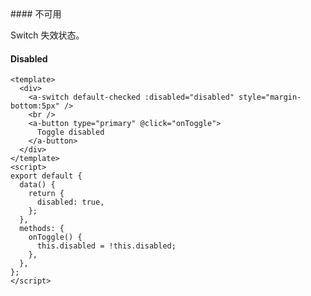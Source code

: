 <cn>
#### 不可用 

Switch 失效状态。
</cn>
<us>
#### Disabled
</us>

```tpl
<template>
  <div>
    <a-switch default-checked :disabled="disabled" style="margin-bottom:5px" />
    <br />
    <a-button type="primary" @click="onToggle">
      Toggle disabled
    </a-button>
  </div>
</template>
<script>
export default {
  data() {
    return {
      disabled: true,
    };
  },
  methods: {
    onToggle() {
      this.disabled = !this.disabled;
    },
  },
};
</script>
```